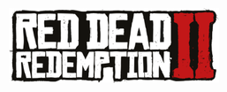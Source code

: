 <div align="center">
  <img src="../assets/red-dead-redemption-2-seeklogo.png" alt="Red Dead Redemption 2 Logo" width="380" />
</div>
